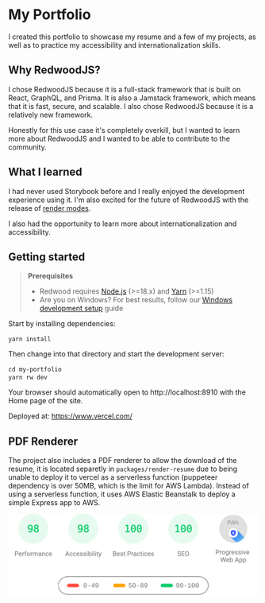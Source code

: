 # My Portfolio

I created this portfolio to showcase my resume and a few of my projects, as well as to practice my accessibility and internationalization skills.

## Why RedwoodJS?

I chose RedwoodJS because it is a full-stack framework that is built on React, GraphQL, and Prisma. It is also a Jamstack framework, which means that it is fast, secure, and scalable. I also chose RedwoodJS because it is a relatively new framework.

Honestly for this use case it's completely overkill, but I wanted to learn more about RedwoodJS and I wanted to be able to contribute to the community.

## What I learned

I had never used Storybook before and I really enjoyed the development experience using it. I'm also excited for the future of RedwoodJS with the release of [render modes](https://github.com/redwoodjs/redwood/issues/6760).

I also had the opportunity to learn more about internationalization and accessibility.

## Getting started

> **Prerequisites**
>
> - Redwood requires [Node.js](https://nodejs.org/en/) (>=18.x) and [Yarn](https://yarnpkg.com/) (>=1.15)
> - Are you on Windows? For best results, follow our [Windows development setup](https://redwoodjs.com/docs/how-to/windows-development-setup) guide
>

Start by installing dependencies:

```
yarn install
```

Then change into that directory and start the development server:

```
cd my-portfolio
yarn rw dev
```

Your browser should automatically open to http://localhost:8910 with the Home page of the site.

Deployed at: https://www.vercel.com/

## PDF Renderer

The project also includes a PDF renderer to allow the download of the resume, it is located separetly in `packages/render-resume` due to being unable to deploy it to vercel as a serverless function (puppeteer dependency is over 50MB, which is the limit for AWS Lambda).
Instead of using a serverless function, it uses AWS Elastic Beanstalk to deploy a simple Express app to AWS.

<p align="center">
	<img src="./web/public/pagespeed-insights.svg" width="800px">
</p>

